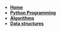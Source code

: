 <!-- _navbar.md -->
*  **[Home](README.md)** 
*  **[Python Programming](python-programming.md)**
*  **[Algorithms](algorithms.md)**
*  **[Data structures](data-structures.md)**
